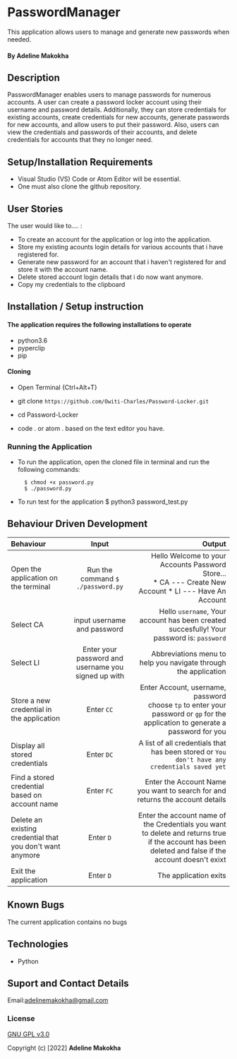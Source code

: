# PasswordManager
This application allows users to manage and generate new passwords when needed.

#### By Adeline Makokha

## Description
PasswordManager enables users to manage passwords for numerous accounts. A user can create a password locker account using their username and password details. Additionally, they can store credentials for existing accounts, create credentials for new accounts, generate passwords for new accounts, and allow users to put their password. Also, users can view the credentials and passwords of their accounts, and delete credentials for accounts that they no longer need.

## Setup/Installation Requirements
* Visual Studio (VS) Code or Atom Editor will be essential.
* One must also clone the github repository.

## User Stories
The user would like to.... :
* To create an account for the application or log into the application.
* Store my existing acounts login details for various accounts that i have registered for.
* Generate new password for an account that i haven't registered for and store it with the account name.   
* Delete stored account login details that i do now want anymore.
* Copy my credentials to the clipboard


## Installation / Setup instruction

#### The application requires the following installations to operate 
* python3.6
* pyperclip
* pip

#### Cloning

* Open Terminal {Ctrl+Alt+T}

* git clone ```https://github.com/Owiti-Charles/Password-Locker.git```

* cd Password-Locker

* code . or atom . based on the text editor you have.

### Running the Application
* To run the application, open the cloned file in terminal and run the following commands:

        $ chmod +x password.py
        $ ./password.py
* To run test for the application
        $ python3 password_test.py

## Behaviour Driven Development
| Behaviour | Input | Output |
| :---------------- | :---------------: | ------------------: |
|Open the application on the terminal | Run the command ```$ ./password.py```|Hello Welcome to your Accounts Password Store... <br>* CA ---  Create New Account * LI ---  Have An Account |
|Select  CA| input username and password| Hello ```username```, Your account has been created succesfully! Your password is: ```password```|
|Select LI  | Enter your password and username you signed up with| Abbreviations menu to help you navigate through the application|
|Store a new credential in the application| Enter ```CC```|Enter Account, username, password<br>choose ```tp``` to enter your password or ```gp``` for the application to generate a password for you |
|Display all stored credentials | Enter ```DC```|A list of all credentials that has been stored or ```You don't have any credentials saved yet``` |
|Find a stored credential based on account name|Enter ```FC```| Enter the Account Name you want to search for and returns the account details|
|Delete an existing credential that you don't want anymore|Enter ```D```|Enter the account name of the Credentials you want to delete and returns true if the account has been deleted and false if the account doesn't exixt|
|Exit the application| Enter ```D```| The application exits|


## Known Bugs
The current application contains no bugs

## Technologies
* Python

## Suport and Contact Details
Email:adelinemakokha@gmail.com



### License
[GNU GPL v3.0](./LICENSE)

Copyright (c) [2022] **Adeline Makokha**
